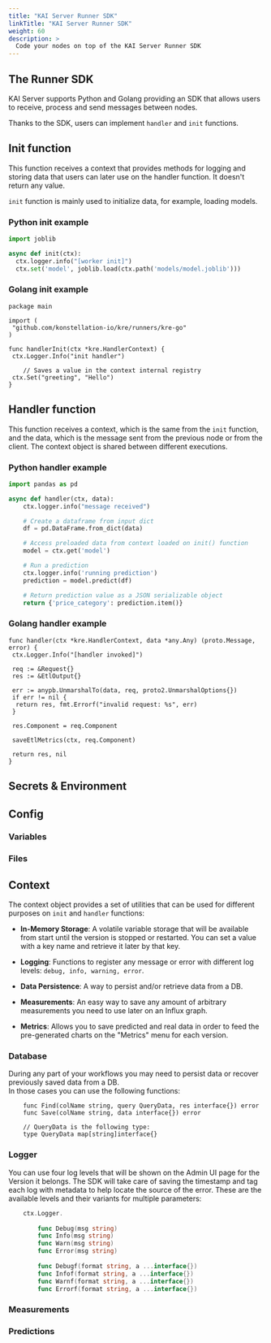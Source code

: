 ```yaml
---
title: "KAI Server Runner SDK"
linkTitle: "KAI Server Runner SDK"
weight: 60
description: >
  Code your nodes on top of the KAI Server Runner SDK
---
```



## The Runner SDK

KAI Server supports Python and Golang providing an SDK that allows users to receive,
process and send messages between nodes.

Thanks to the SDK, users can implement `handler` and `init` functions.

## Init function

This function receives a context that provides methods for logging and storing data that users
can later use on the handler function. It doesn't return any value.

`init` function is mainly used to initialize data, for example, loading models.

### Python init example

```python
import joblib

async def init(ctx):
  ctx.logger.info("[worker init]")
  ctx.set('model', joblib.load(ctx.path('models/model.joblib')))
```

### Golang init example

```golang
package main

import (
 "github.com/konstellation-io/kre/runners/kre-go"
)

func handlerInit(ctx *kre.HandlerContext) {
 ctx.Logger.Info("init handler")
    
    // Saves a value in the context internal registry
 ctx.Set("greeting", "Hello")   
}
```

## Handler function

This function receives a context, which is the same from the `init` function, and the data, which is the message
sent from the previous node or from the client. The context object is shared between different executions.

### Python handler example

```python
import pandas as pd

async def handler(ctx, data):
    ctx.logger.info("message received")

    # Create a dataframe from input dict
    df = pd.DataFrame.from_dict(data)

    # Access preloaded data from context loaded on init() function 
    model = ctx.get('model')

    # Run a prediction
    ctx.logger.info('running prediction')
    prediction = model.predict(df)

    # Return prediction value as a JSON serializable object
    return {'price_category': prediction.item()}
```

### Golang handler example

```golang
func handler(ctx *kre.HandlerContext, data *any.Any) (proto.Message, error) {
 ctx.Logger.Info("[handler invoked]")

 req := &Request{}
 res := &EtlOutput{}

 err := anypb.UnmarshalTo(data, req, proto2.UnmarshalOptions{})
 if err != nil {
  return res, fmt.Errorf("invalid request: %s", err)
 }

 res.Component = req.Component

 saveEtlMetrics(ctx, req.Component)

 return res, nil
}
```

## Secrets & Environment

## Config

### Variables

### Files

## Context

The context object provides a set of utilities that can be used  for different purposes on `init` and `handler` functions:

- **In-Memory Storage**: A volatile variable storage that will be available from start until the version is stopped or restarted. You can set a value with a key name and retrieve it later by that key.

- **Logging**: Functions to register any message or error with different log levels: `debug, info, warning, error`.

- **Data Persistence**: A way to persist and/or retrieve data from a DB.

- **Measurements**: An easy way to save any amount of arbitrary measurements you need to use later on an Influx graph.

- **Metrics**: Allows you to save predicted and real data in order to feed the pre-generated charts on the "Metrics" menu for each version.

### Database

During any part of your workflows you may need to persist data or recover previously saved data from a DB.  
In those cases you can use the following functions:

```golang
    func Find(colName string, query QueryData, res interface{}) error 
    func Save(colName string, data interface{}) error
    
    // QueryData is the following type:
    type QueryData map[string]interface{} 
```

### Logger

You can use four log levels that will be shown on the Admin UI page for the Version it belongs. The SDK will take care
of saving the timestamp and tag each log with metadata to help locate the source of the error.
These are the available levels and their variants for multiple parameters:

```go
    ctx.Logger.
    
        func Debug(msg string)
        func Info(msg string)
        func Warn(msg string)
        func Error(msg string)
    
        func Debugf(format string, a ...interface{})
        func Infof(format string, a ...interface{}) 
        func Warnf(format string, a ...interface{}) 
        func Errorf(format string, a ...interface{}) 
```

### Measurements

### Predictions
